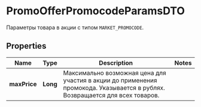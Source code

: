 

# PromoOfferPromocodeParamsDTO

Параметры товара в акции с типом `MARKET_PROMOCODE`.

## Properties

Name | Type | Description | Notes
------------ | ------------- | ------------- | -------------
**maxPrice** | **Long** | Максимально возможная цена для участия в акции до применения промокода.  Указывается в рублях.  Возвращается для всех товаров.  | 



